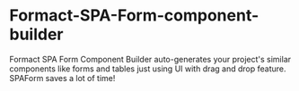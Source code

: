 # Formact-SPA-Form-component-builder
Formact SPA Form Component Builder auto-generates your project's similar components like forms and tables just using UI with drag and drop feature. SPAForm saves a lot of time!
